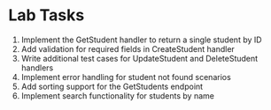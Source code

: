 # Lab Tasks

1. Implement the GetStudent handler to return a single student by ID
2. Add validation for required fields in CreateStudent handler
3. Write additional test cases for UpdateStudent and DeleteStudent handlers
4. Implement error handling for student not found scenarios
5. Add sorting support for the GetStudents endpoint
6. Implement search functionality for students by name